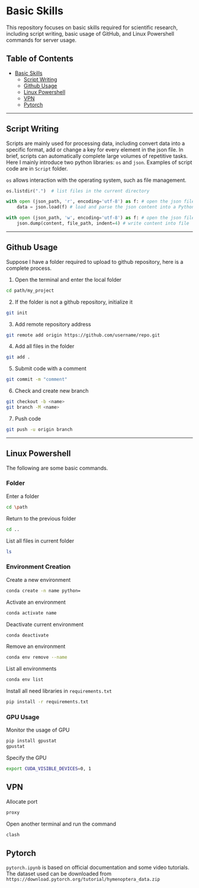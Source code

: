 # Basic Skills

This repository focuses on basic skills required for scientific research, including script writing, basic usage of GitHub, and Linux Powershell commands for server usage.

## Table of Contents
- [Basic Skills](#basic-skills)
  - [Script Writing](#script-writing)
  - [Github Usage](#github-usage)
  - [Linux Powershell](#linux-powershell)
  - [VPN](#vpn)
  - [Pytorch](#pytorch)

---

## Script Writing

Scripts are mainly used for processing data, including convert data into a specific format, add or change a key for every element in the json file. In brief, scripts can automatically complete large volumes of repetitive tasks. Here I mainly introduce two python libraries: `os` and `json`. Examples of script code are in `Script` folder.

`os` allows interaction with the operating system, such as file management.  
```python
os.listdir(".")  # list files in the current directory
```

```python
with open (json_path, 'r', encoding='utf-8') as f: # open the json file in read mode with utf-8
    data = json.load(f) # load and parse the json content into a Python dictionary(or list)
```

```python
with open (json_path, 'w', encoding='utf-8') as f: # open the json file in writing mode with utf-8
    json.dump(content, file_path, indent=4) # write content into file
```

---

## Github Usage
Suppose I have a folder required to upload to github repository, here is a complete process.
1. Open the terminal and enter the local folder
```bash
cd path/my_project
```

2. If the folder is not a github repository, initialize it
```bash
git init
```

3. Add remote repository address
```bash
git remote add origin https://github.com/username/repo.git
```

4. Add all files in the folder
```bash
git add .
```

5. Submit code with a comment
```bash
git commit -m "comment"
```

6. Check and create new branch
```bash
git checkout -b <name>
git branch -M <name>
```

7. Push code
```bash
git push -u origin branch
```

---

## Linux Powershell
The following are some basic commands.
### Folder
Enter a folder
```bash
cd \path
```

Return to the previous folder
```bash
cd ..
```

List all files in current folder
```bash
ls
```

### Environment Creation
Create a new environment
```bash
conda create -n name python=
```

Activate an environment
```bash
conda activate name
```

Deactivate current environment
```bash
conda deactivate
```

Remove an environment
```bash
conda env remove --name
```

List all environments
```bash
conda env list
```

Install all need libraries in `requirements.txt`
```bash
pip install -r requirements.txt
```

### GPU Usage
Monitor the usage of GPU
```bash
pip install gpustat
gpustat
```

Specify the GPU
```bash
export CUDA_VISIBLE_DEVICES=0, 1
```

## VPN
Allocate port
```bash
proxy
```

Open another terminal and run the command
```bash
clash
```

## Pytorch
`pytorch.ipynb` is based on official documentation and some video tutorials. The dataset used can be downloaded from `https://download.pytorch.org/tutorial/hymenoptera_data.zip`
